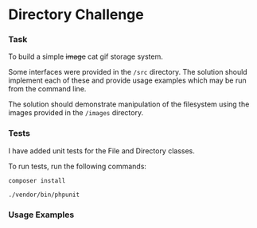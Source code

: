 # Directory Challenge

### Task
To build a simple ~~image~~ cat gif storage system.

Some interfaces were provided in the `/src` directory. The solution
should implement each of these and provide usage examples which may be run
from the command line.

The solution should demonstrate manipulation of the filesystem using the 
images provided in the `/images` directory.


### Tests
I have added unit tests for the File and Directory classes. 

To run tests, run the following commands:

```
composer install

./vendor/bin/phpunit
```

### Usage Examples
